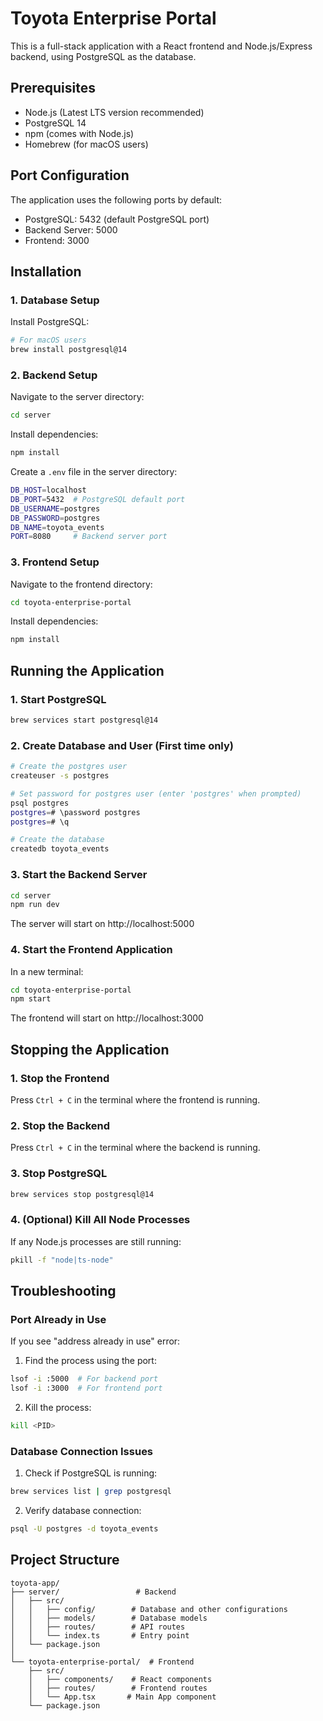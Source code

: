 # Toyota Enterprise Portal

This is a full-stack application with a React frontend and Node.js/Express backend, using PostgreSQL as the database.

## Prerequisites

- Node.js (Latest LTS version recommended)
- PostgreSQL 14
- npm (comes with Node.js)
- Homebrew (for macOS users)

## Port Configuration

The application uses the following ports by default:
- PostgreSQL: 5432 (default PostgreSQL port)
- Backend Server: 5000
- Frontend: 3000

## Installation

### 1. Database Setup

Install PostgreSQL:
```bash
# For macOS users
brew install postgresql@14
```

### 2. Backend Setup

Navigate to the server directory:
```bash
cd server
```

Install dependencies:
```bash
npm install
```

Create a `.env` file in the server directory:
```bash
DB_HOST=localhost
DB_PORT=5432  # PostgreSQL default port
DB_USERNAME=postgres
DB_PASSWORD=postgres
DB_NAME=toyota_events
PORT=8080     # Backend server port
```

### 3. Frontend Setup

Navigate to the frontend directory:
```bash
cd toyota-enterprise-portal
```

Install dependencies:
```bash
npm install
```

## Running the Application

### 1. Start PostgreSQL

```bash
brew services start postgresql@14
```

### 2. Create Database and User (First time only)

```bash
# Create the postgres user
createuser -s postgres

# Set password for postgres user (enter 'postgres' when prompted)
psql postgres
postgres=# \password postgres
postgres=# \q

# Create the database
createdb toyota_events
```

### 3. Start the Backend Server

```bash
cd server
npm run dev
```

The server will start on http://localhost:5000

### 4. Start the Frontend Application

In a new terminal:
```bash
cd toyota-enterprise-portal
npm start
```

The frontend will start on http://localhost:3000

## Stopping the Application

### 1. Stop the Frontend
Press `Ctrl + C` in the terminal where the frontend is running.

### 2. Stop the Backend
Press `Ctrl + C` in the terminal where the backend is running.

### 3. Stop PostgreSQL
```bash
brew services stop postgresql@14
```

### 4. (Optional) Kill All Node Processes
If any Node.js processes are still running:
```bash
pkill -f "node|ts-node"
```

## Troubleshooting

### Port Already in Use
If you see "address already in use" error:
1. Find the process using the port:
```bash
lsof -i :5000  # For backend port
lsof -i :3000  # For frontend port
```

2. Kill the process:
```bash
kill <PID>
```

### Database Connection Issues
1. Check if PostgreSQL is running:
```bash
brew services list | grep postgresql
```

2. Verify database connection:
```bash
psql -U postgres -d toyota_events
```

## Project Structure

```
toyota-app/
├── server/                 # Backend
│   ├── src/
│   │   ├── config/        # Database and other configurations
│   │   ├── models/        # Database models
│   │   ├── routes/        # API routes
│   │   └── index.ts       # Entry point
│   └── package.json
│
└── toyota-enterprise-portal/  # Frontend
    ├── src/
    │   ├── components/    # React components
    │   ├── routes/        # Frontend routes
    │   └── App.tsx       # Main App component
    └── package.json
``` 